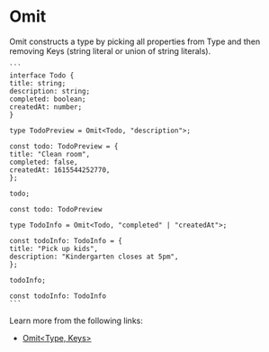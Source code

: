 # Omit

Omit constructs a type by picking all properties from Type and then removing Keys (string literal or union of string literals).


    ```
    interface Todo {
    title: string;
    description: string;
    completed: boolean;
    createdAt: number;
    }
    
    type TodoPreview = Omit<Todo, "description">;
    
    const todo: TodoPreview = {
    title: "Clean room",
    completed: false,
    createdAt: 1615544252770,
    };
    
    todo;
    
    const todo: TodoPreview
    
    type TodoInfo = Omit<Todo, "completed" | "createdAt">;
    
    const todoInfo: TodoInfo = {
    title: "Pick up kids",
    description: "Kindergarten closes at 5pm",
    };
    
    todoInfo;
    
    const todoInfo: TodoInfo
    ```

Learn more from the following links:

- [Omit<Type, Keys>](https://www.typescriptlang.org/docs/handbook/utility-types.html#omittype-keys)